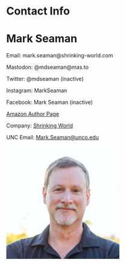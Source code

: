 # Contact Info

<div class="container card-panel">
<div class="row m-3 p-5">

<div class="col-md">
<h1>Mark Seaman</h1>
<p>Email: mark.seaman@shrinking-world.com</p>

<p>Mastodon: @mdseaman@mas.to</p>
<p>Twitter: @mdseaman  (inactive)</p>
<p>Instagram: MarkSeaman</p>
<p>Facebook: Mark Seaman (inactive)</p>
<p><a href="https://www.amazon.com/Mark-D-Seaman/e/B0198U6JCA">
Amazon Author Page</a></p>
<p>Company: <a href="https://shrinking-world.com">Shrinking World</a></p>
<p>UNC Email: <a href="mailto:Mark.Seaman@unco.edu">Mark.Seaman@unco.edu</a></p>
</div>

<div class="col-md">
<a href="/static/images/MarkSeaman/Mark-Seaman-Profile.jpg" target="image">
<img src="/static/images/MarkSeaman/Mark-Seaman-Profile.jpg" 
alt="Mark Seaman" width="300">
</a>
</div>

</div>
</div>

